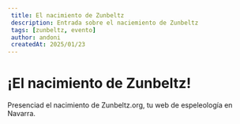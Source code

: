 ```yaml
---
 title: El nacimiento de Zunbeltz
 description: Entrada sobre el naciemiento de Zunbeltz
 tags: [zunbeltz, evento]
 author: andoni
 createdAt: 2025/01/23
---
```


# ¡El nacimiento de Zunbeltz!

Presenciad el nacimiento de Zunbeltz.org, tu web de espeleología en Navarra.
